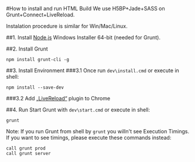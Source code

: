 #How to install and run HTML Build
We use H5BP+Jade+SASS on Grunt+Connect+LiveReload.

Instalation procedure is similar for Win/Mac/Linux.

##1. Install [Node.js](http://nodejs.org/download/)
Windows Installer 64-bit (needed for Grunt).

##2. Install Grunt
```
npm install grunt-cli -g
```

##3. Install Environment
###3.1 Once run `dev\install.cmd`
or execute in shell:
```
npm install --save-dev
```

###3.2 Add [„LiveReload“](https://chrome.google.com/webstore/detail/jnihajbhpnppcggbcgedagnkighmdlei?utm_source=chrome-app-launcher-info-dialog) plugin to Chrome

##4. Run
Start Grunt with `dev\start.cmd` or execute in shell:
```
grunt
```

Note: If you run Grunt from shell by `grunt` you willn't see Execution Timings. If you want to see timings, please execute these commands instead:
```
call grunt prod
call grunt server
```
